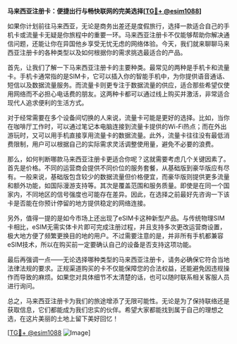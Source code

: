 **马来西亚注册卡：便捷出行与畅快联网的完美选择[[TG💪+ @esim1088](https://t.me/s/esim1088)]**

如果你计划前往马来西亚，无论是商务出差还是度假旅行，选择一款适合自己的手机卡或流量卡无疑是你旅程中的重要一环。马来西亚注册卡不仅能够帮助你解决通信问题，还能让你在异国他乡享受无忧无虑的网络体验。今天，我们就来聊聊马来西亚注册卡的各种类型以及如何根据你的需求挑选最适合的产品。

首先，让我们了解一下马来西亚注册卡的主要种类。最常见的两种是手机卡和流量卡。手机卡通常指的是SIM卡，它可以插入你的智能手机中，为你提供语音通话、短信以及数据流量服务。而流量卡则更专注于数据流量的供应，适合那些希望仅使用网络而不必担心电话费的朋友。这两种卡都可以通过线上购买并激活，非常适合现代人追求便利的生活方式。

对于经常需要在多个设备间切换的人来说，流量卡可能是更好的选择。比如，当你在咖啡厅工作时，可以通过笔记本电脑连接到流量卡提供的Wi-Fi热点；而在外出游玩时，又可以用手机直接享用流量卡的数据流量。此外，流量卡往往没有最低消费限制，用户可以根据自己的实际需求灵活调整使用量，避免不必要的浪费。

那么，如何判断哪款马来西亚注册卡更适合你呢？这就需要考虑几个关键因素了。首先是价格。不同的运营商会提供不同价位的服务套餐，从基础版到豪华版应有尽有。一般来说，基础版包含较少的数据流量但价格便宜，而豪华版则提供更多流量和额外功能，如国际漫游支持等。其次是覆盖范围和服务质量。即使是在同一个国家内，不同地区的信号强度也可能存在差异。因此，在选择之前最好先咨询一下该卡是否能在你预计停留的地方提供稳定的网络连接。

另外，值得一提的是如今市场上还出现了eSIM卡这种新型产品。与传统物理SIM卡相比，eSIM无需实体卡片即可完成注册过程，并且支持多次更改运营商设置，极大地方便了频繁更换目的地的用户。不过需要注意的是，并非所有手机都兼容eSIM技术，所以在购买前一定要确认自己的设备是否支持这项功能。

最后再强调一点——无论选择哪种类型的马来西亚注册卡，请务必确保它符合当地法律法规的要求。正规渠道购买的卡不仅能保障您的合法权益，还能避免因违规操作而导致的麻烦。如果您对具体细节不太清楚的话，也可以随时联系相关客服人员进行询问。

总之，马来西亚注册卡为我们的旅途增添了无限可能性。无论是为了保持联络还是获取信息，它们都能成为我们忠实的伙伴。希望大家都能找到属于自己的理想之选，在这片美丽的土地上留下美好回忆！

[[TG💪+ @esim1088](https://t.me/s/esim1088) ![Image](https://i.postimg.cc/4NQfJmqS/Snipaste-2025-05-13-00-14-12.png)]